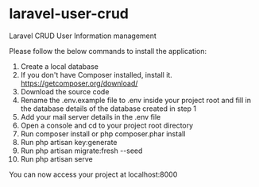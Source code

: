 # laravel-user-crud
Laravel CRUD User Information management

Please follow the below commands to install the application:

1. Create a local database
2. If you don't have Composer installed, install it. https://getcomposer.org/download/
3. Download the source code
4. Rename the .env.example file to .env inside your project root and fill in the database details of the database created in step 1
5. Add your mail server details in the .env file
6. Open a console and cd to your project root directory
7. Run composer install or php composer.phar install
8. Run php artisan key:generate
9. Run php artisan migrate:fresh --seed
10. Run php artisan serve

You can now access your project at localhost:8000



